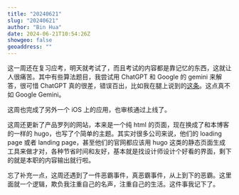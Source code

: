 ```yaml
---
title: "20240621"
slug: "20240621"
author: "Bin Hua"
date: 2024-06-21T10:54:26Z
showgeo: false
geoaddress: ""
---
```


这一周还在复习应考，明天就考试了，而且考试的内容都是靠记忆的东西，这就让人很痛苦。其中有些算法题目，我尝试用 ChatGPT 和 Google 的 gemini 来解答，很可惜 ChatGPT 真的很差，错误百出，比如我在腿上说到的[这条](https://x.com/tourcoder/status/1804015631668306057)。这点真不如 Google Gemini。

这周也完成了另外一个 iOS 上的应用，也审核通过上线了。

这周还更新了产品罗列的网站，本来是一个纯 html 的页面，现在换成了和本博客的一样的 hugo，也写了个简单的主题。其实对很多公司来说，他们的 loading page 或者 landing page，甚至他们的官网都应该用 hugo 这类的静态页面生成工具来做才对，各种节省时间和友好，基本就是找设计师设计个好看的界面，剩下的就是本职的内容输出就行啦。

忘了补充一点，这周还遇到了一件恶霸事件，真恶霸事件，从上到下的恶霸。这里面就一个逻辑，欺负我注重自己的名声，注重自己的生活。这件事我记下了。
